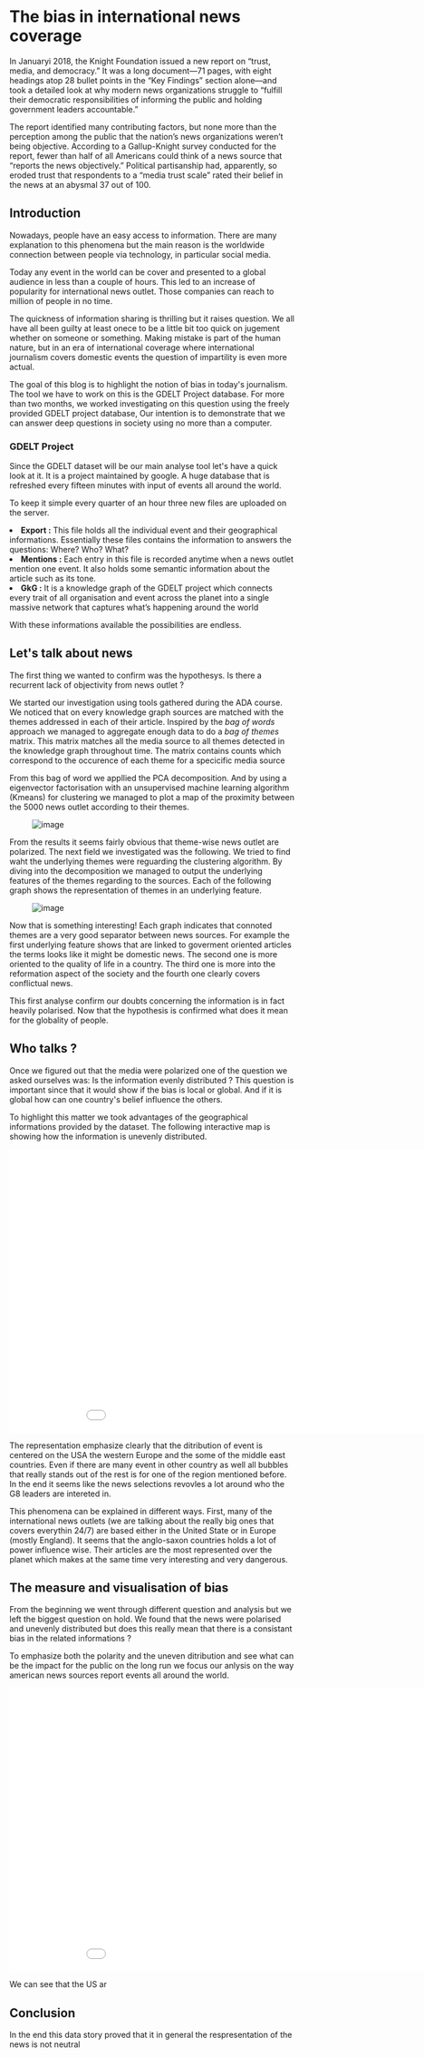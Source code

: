 
<h1> The bias in international news coverage </h1>

<p> In Januaryi 2018, the Knight Foundation issued a new report on “trust, media, and democracy.” It was a long document—71 pages, with eight headings atop 28 bullet points in the “Key Findings” section alone—and took a detailed look at why modern news organizations struggle to “fulfill their democratic responsibilities of informing the public and holding government leaders accountable.”</p>

<p> The report identified many contributing factors, but none more than the perception among the public that the nation’s news organizations weren’t being objective. According to a Gallup-Knight survey conducted for the report, fewer than half of all Americans could think of a news source that “reports the news objectively.” Political partisanship had, apparently, so eroded trust that respondents to a “media trust scale” rated their belief in the news at an abysmal 37 out of 100.</p>

<h2> Introduction </h2>

<p>Nowadays, people have an easy access to information. There are many explanation to this phenomena but the main reason is the worldwide connection between people via technology, in particular social media.</p>

<p>Today any event in the world can be cover and presented to a global audience in less than a couple of hours. This led to an increase of popularity for international news outlet. Those companies can reach to million of people in no time.</p> 

<p>The quickness of information sharing is thrilling but it raises question. We all  have all been guilty at least onece to be a little bit too quick on jugement whether on someone or something. Making mistake is part of the human nature, but in an era of international coverage where international journalism covers domestic events the question of impartility is even more actual.</p> 

<p>The goal of this blog is to highlight the notion of bias in today's journalism. The tool we have to work on this is the GDELT Project database. For more than two months, we worked investigating on this question using the freely provided GDELT project database, Our intention is to demonstrate that we can answer deep questions in society using no more than a computer.</p>

<h3> GDELT Project </h3> 

<p>Since the GDELT dataset will be our main analyse tool let's have a quick look at it. It is a project maintained by google. A huge database that is refreshed every fifteen minutes with input of events all around the world.</p>

<p>To keep it simple every quarter of an hour three new files are uploaded on the server.</p> 

<li> <b>Export :</b> This file holds all the individual event and their geographical informations. Essentially these files contains the information to answers the questions: Where? Who? What? </li>

<li> <b>Mentions :</b> Each entry in this file is recorded anytime when a news outlet mention one event. It also holds some semantic information about the article such as its tone. </li>

<li> <b>GkG :</b> It is a knowledge graph of the GDELT project which connects every trait of all organisation and event across the planet into a single massive network that captures what’s happening around the world </li>

<p>With these informations available the possibilities are endless.</p> 

<h2> Let's talk about news </h2>

<p>The first thing we wanted to confirm was the hypothesys. Is there a recurrent lack of objectivity from news outlet ?</p>

<p>We started our investigation using tools gathered during the ADA course. We noticed that on every knowledge graph sources are matched with the themes addressed in each of their article. Inspired by the <i>bag of words</i> approach we managed to aggregate enough data to do a <i>bag of themes</i> matrix. This matrix matches all the media source to all themes detected in the knowledge graph throughout time. The matrix contains counts which correspond to the occurence of each theme for a specicific media source</p>

<p>From this bag of word we appllied the PCA decomposition. And by using a eigenvector factorisation with an unsupervised machine learning algorithm (Kmeans) for clustering we managed to plot a map of the proximity between the 5000 news outlet according to their themes. </p>

<figure>
 	<img src="{{ site.baseurl }}/assets/clusters.png" alt="image">
</figure>

<p>From the results it seems fairly obvious that theme-wise news outlet are polarized. The next field we investigated was the following. We tried to find waht the underlying themes were reguarding the clustering algorithm. By diving into the decomposition we managed to output the underlying features of the themes regarding to the sources. Each of the following graph shows the representation of themes in an underlying feature.</p>

<figure>
	<img src="{{ site.baseurl }}/assets/theme01.png" alt="image">
</figure>

<p>Now that is something interesting! Each graph indicates that connoted themes are a very good separator between news sources. For example the first underlying feature shows that are linked to goverment oriented articles the terms looks like it might be domestic news. The second one is more oriented to the quality of life in a country. The third one is more into the reformation aspect of the society and the fourth one clearly covers conflictual news.</p>

<p>This first analyse confirm our doubts concerning the information is in fact heavily polarised. Now that the hypothesis is confirmed what does it mean for the globality of people.</p>

<h2>Who talks ?</h2>

<p>Once we figured out that the media were polarized one of the question we asked ourselves was: Is the information evenly distributed ? This question is important since that it would show if the bias is local or global. And if it is global how can one country's belief influence the others.</p> 

<p>To highlight this matter we took advantages of the geographical informations provided by the dataset. The following interactive map is showing how the information is unevenly distributed. </p>

<iframe src="./assets/plot_high_2.html" frameborder="0" scrolling="no" height="500" width="960"></iframe>

<p>The representation emphasize clearly that the ditribution of event is centered on the USA the western Europe and the some of the middle east countries. Even if there are many event in other country as well all bubbles that really stands out of the rest is for one of the region mentioned before. In the end it seems like the news selections revovles a lot around who the G8 leaders are intereted in.</p>

<p> This phenomena can be explained in different ways. First, many of the international news outlets (we are talking about the really big ones that covers everythin 24/7) are based either in the United State or in Europe (mostly England). It seems that the anglo-saxon countries holds a lot of power influence wise. Their articles are the most represented over the planet which makes at the same time very interesting and very dangerous.</p>

<!--<figure>
	<img src="{{ site.baseurl }}/assets/coverage_animation.gif" alt="image">
</figure> -->

<h2> The measure and visualisation of bias </h2>

<p>From the beginning we went through different question and analysis but we left the biggest question on hold. We found that the news were polarised and unevenly distributed but does this really mean that there is a consistant bias in the related informations ?</p>

<p>To emphasize both the polarity and the uneven ditribution and see what can be the impact for the public on the long run we focus our anlysis on the way american news sources report events all around the world.</p>

<iframe src="./assets/Bias_plot_US_news_media.html" frameborder="0" scrolling="no" height="500" width="960"></iframe>

<p>We can see that the US ar </p>

<h2> Conclusion </h2>


<p>In the end this data story proved that it in general the respresentation of the news is not neutral </p>
